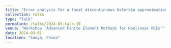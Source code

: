 ```yaml
---
title: "Error analysis for a local discontinuous Galerkin approximation for systems of p-Navier–Stokes type"
collection: talks
type: "Talk"
permalink: /talks/2024-03-talk-19
venue: "Workshop ‘Advanced Finite Element Methods for Nonlinear PDEs‘"
date: 2024-03-01
location: "Sanya, China"
--- 
```

